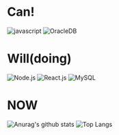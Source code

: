 <!--
**downpool/downpool** is a ✨ _special_ ✨ repository because its `README.md` (this file) appears on your GitHub profile.

Here are some ideas to get you started:

- 🔭 I’m currently working on ...
- 🌱 I’m currently learning ...
- 👯 I’m looking to collaborate on ...
- 🤔 I’m looking for help with ...
- 💬 Ask me about ...
- 📫 How to reach me: ...
- 😄 Pronouns: ...
- ⚡ Fun fact: ...
-->
# Can!
![javascript](https://img.shields.io/badge/JavaScript-white?style=for-the-badge&logo=javascript&logoColor=F7DF1E)
![OracleDB](https://img.shields.io/badge/Oracle-white?style=for-the-badge&logo=Oracle&logoColor=F80000)

# Will(doing)
![Node.js](https://img.shields.io/badge/Node.js-white?style=for-the-badge&logo=Node.js&logoColor=339933)
![React.js](https://img.shields.io/badge/React-white?style=for-the-badge&logo=React&logoColor=61DAFB)
![MySQL](https://img.shields.io/badge/MySQL-white?style=for-the-badge&logo=MySQL&logoColor=4479A1)

# NOW
![Anurag's github stats](https://github-readme-stats.vercel.app/api?username=downpool&hide=contribs,prs&show_icons=true)
![Top Langs](https://github-readme-stats.vercel.app/api/top-langs/?username=downpool)
